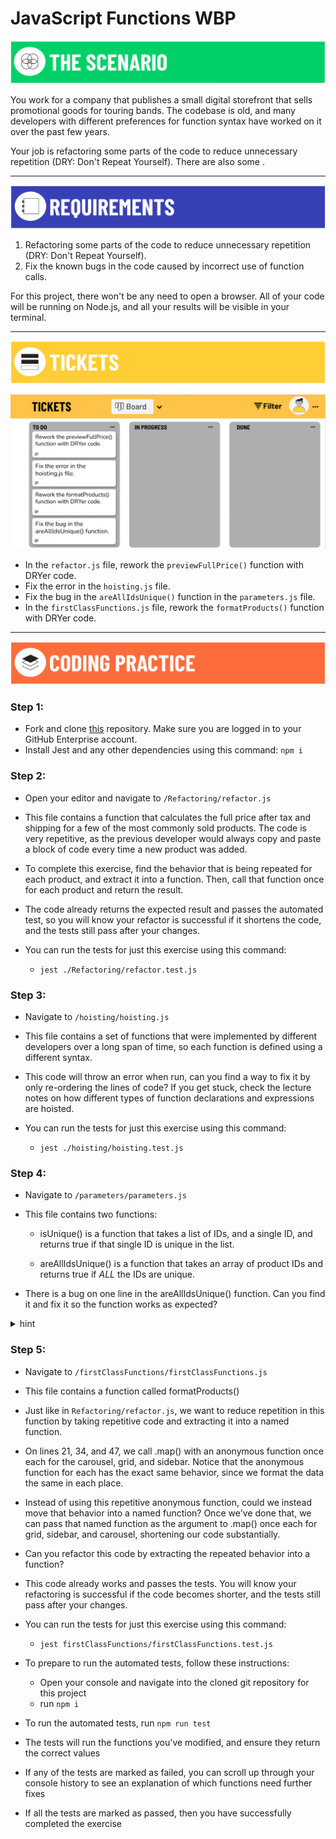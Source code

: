 # JavaScript Functions WBP

![The Scenario](./assets/banner-scenario.png)

You work for a company that publishes a small digital storefront that sells promotional goods for touring bands. The codebase is old, and many developers with different preferences for function syntax have worked on it over the past few years.

Your job is refactoring some parts of the code to reduce unnecessary repetition (DRY: Don't Repeat Yourself). There are also some .

---

![Requirements](./assets/banner-requirements.png)

1. Refactoring some parts of the code to reduce unnecessary repetition (DRY: Don't Repeat Yourself). 
2. Fix the known bugs in the code caused by incorrect use of function calls.

For this project, there won't be any need to open a browser. All of your code will be running on Node.js, and all your results will be visible in your terminal.

---

![Tickets](./assets/banner-tickets.png)

<!-- [Kanban Board Tickets](https://trello.com/b/V2tKlN6Y/javascript-functions) -->
![Kanban Board](./assets/M1L5.1-functions-trello-board.png)
- In the `refactor.js` file, rework the `previewFullPrice()` function with DRYer code.
- Fix the error in the `hoisting.js` file.
- Fix the bug in the `areAllIdsUnique()` function in the `parameters.js` file.
- In the `firstClassFunctions.js` file, rework the `formatProducts()` function with DRYer code.

---

![Coding Practice](./assets/banner-coding.png)

### Step 1:

- Fork and clone [this](https://git.generalassemb.ly/SEI-Standard-Curriculum/M1L5.1-functions-wbp) repository. Make sure you are logged in to your GitHub Enterprise account.
- Install Jest and any other dependencies using this command: `npm i`

### Step 2:

- Open your editor and navigate to `/Refactoring/refactor.js`

- This file contains a function that calculates the full price after tax and shipping for a few of the most commonly sold products. The code is very repetitive, as the previous developer would always copy and paste a block of code every time a new product was added.

- To complete this exercise, find the behavior that is being repeated for each product, and extract it into a function. Then, call that function once for each product and return the result.

- The code already returns the expected result and passes the automated test, so you will know your refactor is successful if it shortens the code, and the tests still pass after your changes.

- You can run the tests for just this exercise using this command:
  - `jest ./Refactoring/refactor.test.js`

### Step 3:

- Navigate to `/hoisting/hoisting.js`

- This file contains a set of functions that were implemented by different developers over a long span of time, so each function is defined using a different syntax.

- This code will throw an error when run, can you find a way to fix it by only re-ordering the lines of code? If you get stuck, check the lecture notes on how different types of function declarations and expressions are hoisted.

- You can run the tests for just this exercise using this command:
  - `jest ./hoisting/hoisting.test.js`

### Step 4:

- Navigate to `/parameters/parameters.js`

- This file contains two functions:

  - isUnique() is a function that takes a list of IDs, and a single ID, and returns true if that single ID is unique in the list.

  - areAllIdsUnique() is a function that takes an array of product IDs and returns true if _ALL_ the IDs are unique.

- There is a bug on one line in the areAllIdsUnique() function. Can you find it and fix it so the function works as expected?

<details>

<summary>hint</summary>

This one is pretty tricky because JavaScript is very loose with the types of data you pass as parameters to functions.

In this line: ` const  isThisIdUnique = isUnique(id, allIds);` are the arguments to isUnique() passed in the correct order? To find out, try reading the function declaration for isUnique(), specifically pay attention to the parameters that isUnique() accepts.

Later in your JavaScript career, it is likely that you will work with a technology called TypeScript, which is very powerful for helping avoid bugs like this.

- You can run the tests for just this exercise using this command:
  - `jest parameters/parameters.test.js`

</details>

### Step 5:

- Navigate to `/firstClassFunctions/firstClassFunctions.js`

- This file contains a function called formatProducts()

- Just like in `Refactoring/refactor.js`, we want to reduce repetition in this function by taking repetitive code and extracting it into a named function.

- On lines 21, 34, and 47, we call .map() with an anonymous function once each for the carousel, grid, and sidebar. Notice that the anonymous function for each has the exact same behavior, since we format the data the same in each place.

- Instead of using this repetitive anonymous function, could we instead move that behavior into a named function? Once we've done that, we can pass that named function as the argument to .map() once each for grid, sidebar, and carousel, shortening our code substantially.

- Can you refactor this code by extracting the repeated behavior into a function?

- This code already works and passes the tests. You will know your refactoring is successful if the code becomes shorter, and the tests still pass after your changes.

- You can run the tests for just this exercise using this command:
  - `jest firstClassFunctions/firstClassFunctions.test.js`
- To prepare to run the automated tests, follow these instructions:
  - Open your console and navigate into the cloned git repository for this project
  - run `npm i`
- To run the automated tests, run `npm run test`
- The tests will run the functions you've modified, and ensure they return the correct values
- If any of the tests are marked as failed, you can scroll up through your console history to see an explanation of which functions need further fixes
- If all the tests are marked as passed, then you have successfully completed the exercise